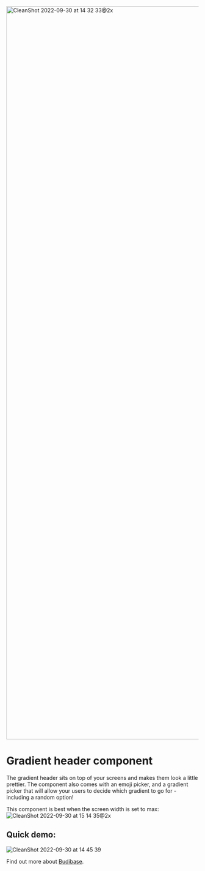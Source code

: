 <img width="1919" alt="CleanShot 2022-09-30 at 14 32 33@2x" src="https://user-images.githubusercontent.com/49767913/193281009-dca8864f-6794-45ea-8856-a418ab6d19b0.png">

# Gradient header component
The gradient header sits on top of your screens and makes them look a little prettier. The component also comes with an emoji picker, and a gradient picker that will allow your users to decide which gradient to go for - including a random option!

This component is best when the screen width is set to max:
![CleanShot 2022-09-30 at 15 14 35@2x](https://user-images.githubusercontent.com/49767913/193289441-768c1b25-b987-42f7-ac4d-866241f454ab.png)


## Quick demo:
![CleanShot 2022-09-30 at 14 45 39](https://user-images.githubusercontent.com/49767913/193283924-c5e93eb4-705d-4a51-ae54-152a2de1f923.gif)



Find out more about [Budibase](https://github.com/Budibase/budibase).
